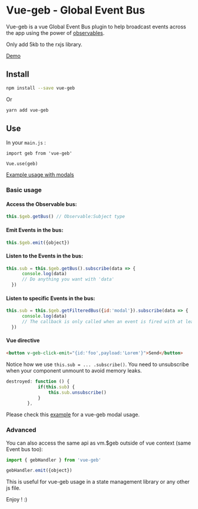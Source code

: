 # Vue-geb - Global Event Bus

Vue-geb is a vue Global Event Bus plugin to help broadcast events across the app using the power of [observables](https://github.com/Reactive-Extensions/RxJS).

Only add 5kb to the rxjs library.


[Demo](https://vouill.github.io/vue-geb/)

## Install

```bash
npm install --save vue-geb
```
Or
```bash
yarn add vue-geb
```
## Use

In your `main.js` : 
```
import geb from 'vue-geb'

Vue.use(geb)
```

 [Example usage with modals](https://github.com/vouill/vue-geb-example)
### Basic usage
#### Access the Observable bus:
``` javascript
this.$geb.getBus() // Observable:Subject type 
```
#### Emit Events in the bus:
``` javascript
this.$geb.emit({object}) 
```
#### Listen to the Events in the bus:
``` javascript
this.sub = this.$geb.getBus().subscribe(data => {
      console.log(data)
      // Do anything you want with 'data'
  })
```
#### Listen to specific Events in the bus:
``` javascript
this.sub = this.$geb.getFilteredBus({id:'modal'}).subscribe(data => {
      console.log(data)
      // The callback is only called when an event is fired with at least the id attribute equal to 'modal'
  })
```
#### Vue directive
```html
<button v-geb-click-emit="{id:'foo',payload:'Lorem'}">Send</button>
```

Notice how we use `this.sub = ... .subscribe()`. You need to unsubscribe when your component unmount to avoid memory leaks.

```javascript
destroyed: function () {
            if(this.sub) {
                this.sub.unsubscribe()
            }
        },
```

Please check this [example](https://github.com/vouill/vue-geb-example) for a vue-geb modal usage.

### Advanced

You can also access the same api as vm.$geb outside of vue context (same Event bus too):

```javascript
import { gebHandler } from 'vue-geb'

gebHandler.emit({object}) 
```
This is useful for vue-geb usage in a state management library or any other js file. 


Enjoy ! :)
 
